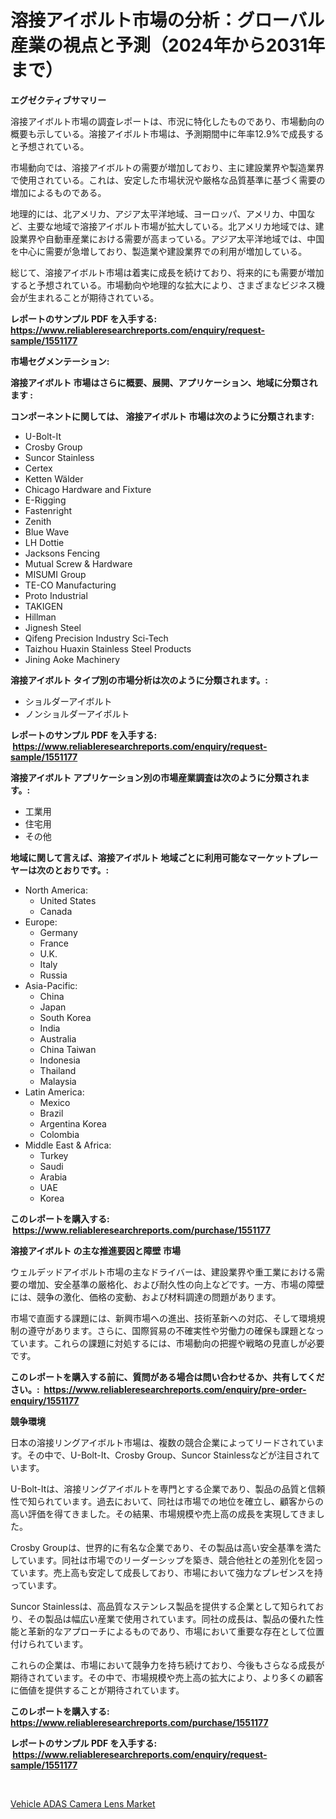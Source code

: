 <p><h1>溶接アイボルト市場の分析：グローバル産業の視点と予測（2024年から2031年まで）</h1></p><p><strong>エグゼクティブサマリー</strong></p>
<p><p>溶接アイボルト市場の調査レポートは、市況に特化したものであり、市場動向の概要も示している。溶接アイボルト市場は、予測期間中に年率12.9%で成長すると予想されている。</p><p>市場動向では、溶接アイボルトの需要が増加しており、主に建設業界や製造業界で使用されている。これは、安定した市場状況や厳格な品質基準に基づく需要の増加によるものである。</p><p>地理的には、北アメリカ、アジア太平洋地域、ヨーロッパ、アメリカ、中国など、主要な地域で溶接アイボルト市場が拡大している。北アメリカ地域では、建設業界や自動車産業における需要が高まっている。アジア太平洋地域では、中国を中心に需要が急増しており、製造業や建設業界での利用が増加している。</p><p>総じて、溶接アイボルト市場は着実に成長を続けており、将来的にも需要が増加すると予想されている。市場動向や地理的な拡大により、さまざまなビジネス機会が生まれることが期待されている。</p></p>
<p><strong>レポートのサンプル PDF を入手する: <a href="https://www.reliableresearchreports.com/enquiry/request-sample/1551177">https://www.reliableresearchreports.com/enquiry/request-sample/1551177</a></strong></p>
<p><strong>市場セグメンテーション:</strong></p>
<p><strong> 溶接アイボルト 市場はさらに概要、展開、アプリケーション、地域に分類されます :</strong></p>
<p><strong>コンポーネントに関しては、 溶接アイボルト 市場は次のように分類されます: &nbsp;</strong></p>
<p><ul><li>U-Bolt-It</li><li>Crosby Group</li><li>Suncor Stainless</li><li>Certex</li><li>Ketten Wälder</li><li>Chicago Hardware and Fixture</li><li>E-Rigging</li><li>Fastenright</li><li>Zenith</li><li>Blue Wave</li><li>LH Dottie</li><li>Jacksons Fencing</li><li>Mutual Screw & Hardware</li><li>MISUMI Group</li><li>TE-CO Manufacturing</li><li>Proto Industrial</li><li>TAKIGEN</li><li>Hillman</li><li>Jignesh Steel</li><li>Qifeng Precision Industry Sci-Tech</li><li>Taizhou Huaxin Stainless Steel Products</li><li>Jining Aoke Machinery</li></ul></p>
<p><strong> 溶接アイボルト タイプ別の市場分析は次のように分類されます。:</strong></p>
<p><ul><li>ショルダーアイボルト</li><li>ノンショルダーアイボルト</li></ul></p>
<p><strong>レポートのサンプル PDF を入手する: &nbsp;<a href="https://www.reliableresearchreports.com/enquiry/request-sample/1551177">https://www.reliableresearchreports.com/enquiry/request-sample/1551177</a></strong></p>
<p><strong> 溶接アイボルト アプリケーション別の市場産業調査は次のように分類されます。:</strong></p>
<p><ul><li>工業用</li><li>住宅用</li><li>その他</li></ul></p>
<p><strong>地域に関して言えば、溶接アイボルト 地域ごとに利用可能なマーケットプレーヤーは次のとおりです。:</strong></p>
<p><ul>
    <li>
        North America:
        <ul>
            <li>United States</li>
            <li>Canada</li>
        </ul>
    </li>
    <li>
        Europe:
        <ul>
            <li>Germany</li>
            <li>France</li>
            <li>U.K.</li>
            <li>Italy</li>
            <li>Russia</li>
        </ul>
    </li>
    <li>
        Asia-Pacific:
        <ul>
            <li>China</li>
            <li>Japan</li>
            <li>South Korea</li>
            <li>India</li>
            <li>Australia</li>
            <li>China Taiwan</li>
            <li>Indonesia</li>
            <li>Thailand</li>
            <li>Malaysia</li>
        </ul>
    </li>
    <li>
        Latin America:
        <ul>
            <li>Mexico</li>
            <li>Brazil</li>
            <li>Argentina Korea</li>
            <li>Colombia</li>
        </ul>
    </li>
    <li>
        Middle East & Africa:
        <ul>
            <li>Turkey</li>
            <li>Saudi</li>
            <li>Arabia</li>
            <li>UAE</li>
            <li>Korea</li>
        </ul>
    </li>
    </ul></p>
<p><strong>このレポートを購入する: &nbsp;<a href="https://www.reliableresearchreports.com/purchase/1551177">https://www.reliableresearchreports.com/purchase/1551177</a></strong></p>
<p><strong>溶接アイボルト の主な推進要因と障壁 市場</strong></p>
<p><p>ウェルデッドアイボルト市場の主なドライバーは、建設業界や重工業における需要の増加、安全基準の厳格化、および耐久性の向上などです。一方、市場の障壁には、競争の激化、価格の変動、および材料調達の問題があります。</p><p>市場で直面する課題には、新興市場への進出、技術革新への対応、そして環境規制の遵守があります。さらに、国際貿易の不確実性や労働力の確保も課題となっています。これらの課題に対処するには、市場動向の把握や戦略の見直しが必要です。</p></p>
<p><strong>このレポートを購入する前に、質問がある場合は問い合わせるか、共有してください。:&nbsp; <a href="https://www.reliableresearchreports.com/enquiry/pre-order-enquiry/1551177">https://www.reliableresearchreports.com/enquiry/pre-order-enquiry/1551177</a></strong></p>
<p><strong>競争環境</strong></p>
<p><p>日本の溶接リングアイボルト市場は、複数の競合企業によってリードされています。その中で、U-Bolt-It、Crosby Group、Suncor Stainlessなどが注目されています。 </p><p>U-Bolt-Itは、溶接リングアイボルトを専門とする企業であり、製品の品質と信頼性で知られています。過去において、同社は市場での地位を確立し、顧客からの高い評価を得てきました。その結果、市場規模や売上高の成長を実現してきました。 </p><p>Crosby Groupは、世界的に有名な企業であり、その製品は高い安全基準を満たしています。同社は市場でのリーダーシップを築き、競合他社との差別化を図っています。売上高も安定して成長しており、市場において強力なプレゼンスを持っています。 </p><p>Suncor Stainlessは、高品質なステンレス製品を提供する企業として知られており、その製品は幅広い産業で使用されています。同社の成長は、製品の優れた性能と革新的なアプローチによるものであり、市場において重要な存在として位置付けられています。 </p><p>これらの企業は、市場において競争力を持ち続けており、今後もさらなる成長が期待されています。その中で、市場規模や売上高の拡大により、より多くの顧客に価値を提供することが期待されています。</p></p>
<p><strong>このレポートを購入する: &nbsp; <a href="https://www.reliableresearchreports.com/purchase/1551177">https://www.reliableresearchreports.com/purchase/1551177</a></strong></p>
<p><strong>レポートのサンプル PDF を入手する: &nbsp;<a href="https://www.reliableresearchreports.com/enquiry/request-sample/1551177">https://www.reliableresearchreports.com/enquiry/request-sample/1551177</a></strong><strong></strong></p>
<p>&nbsp;</p>
<p><p><a href="https://meowing-canidae-761.notion.site/Vehicle-ADAS-Camera-Lens-Market-Size-Share-Trends-Analysis-Report-By-Material-By-Type-By-End-us-765aebdc22f34829bdbc5cfa38331742">Vehicle ADAS Camera Lens Market</a></p></p>